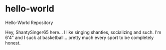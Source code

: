 # hello-world
Hello-World Repository

Hey, ShantySinger65 here... I like singing shanties, socializing and such. I'm 6'4" and I suck at basketball... pretty much every
sport to be completely honest.
